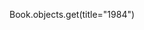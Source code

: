 <!--Retrieving all attributes of Book
"Book.objects.get", "1984"-->

Book.objects.get(title="1984")
